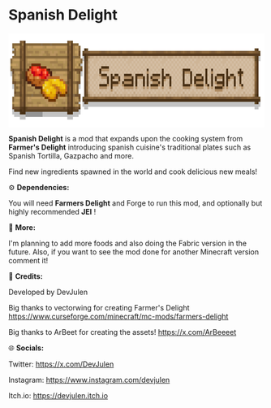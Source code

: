 # Spanish Delight


<!---<a href="https://www.curseforge.com/minecraft/mc-mods/farmers-delight">
  <img src="http://cf.way2muchnoise.eu/full_892827_downloads.svg" alt="Curseforge Downloads">
</a>--->


<p dir="auto"><img style="display: block; margin-left: auto; margin-right: auto;" src="src/main/resources/spanishdelightbanner.png" alt="Crabber's Delight" width="675" height="185" /></p>
<p style="text-align: left;"><span style="font-size: 14px;"><strong>Spanish Delight</strong> is a mod that expands upon the cooking system from <strong>Farmer's Delight</strong> introducing spanish cuisine's traditional plates such as Spanish Tortilla, Gazpacho and more.</strong></span></p>
<p><span style="font-size: 14px;">Find new ingredients spawned in the world and cook delicious new meals! </span><span style="font-size: 14px;"><br /></span></p>

<p dir="auto"><span style="font-size: 14px;">⚙️ <strong>Dependencies:</strong></span></p>
<p dir="auto"><span style="font-size: 14px;">You will need <strong>Farmers Delight</strong> and Forge to run this mod, and optionally but highly recommended <strong>JEI</strong> !</span></p>
<p dir="auto"><span style="font-size: 14px;">🧾 <strong>More:</strong></span></p>
<p dir="auto"><span style="font-size: 14px;">I'm planning to add more foods and also doing the Fabric version in the future. Also, if you want to see the mod done for another Minecraft version comment it!</span></p>
<p dir="auto"><span style="font-size: 14px;">📝 <strong>Credits:</strong></span></p>
<p dir="auto"><span style="font-size: 14px;">Developed by DevJulen</span></p>
<p dir="auto"><span style="font-size: 14px;">Big thanks to vectorwing for creating Farmer's Delight <a href="https://www.curseforge.com/minecraft/mc-mods/farmers-delight" rel="nofollow">https://www.curseforge.com/minecraft/mc-mods/farmers-delight</a></span></p>
<p dir="auto"><span style="font-size: 14px;">Big thanks to ArBeet for creating the assets! <a href="https://x.com/ArBeeeet">https://x.com/ArBeeeet</a></span></p>
<p dir="auto"><span style="font-size: 14px;">🌐 <strong>Socials:</strong></span></p>
<p dir="auto"><span style="font-size: 14px;">Twitter: <a href="https://x.com/DevJulen" rel="nofollow">https://x.com/DevJulen</a></span></p>
<p dir="auto"><span style="font-size: 14px;">Instagram: <a href="https://www.instagram.com/devjulen/" rel="nofollow">https://www.instagram.com/devjulen</a></span></p>
<p dir="auto"><span style="font-size: 14px;">Itch.io: <a href="https://devjulen.itch.io" rel="nofollow">https://devjulen.itch.io</a></span></p>
<p dir="auto"><span style="font-size: 14px;">&nbsp;</span></p>
